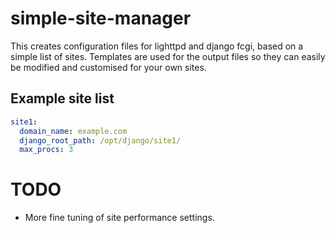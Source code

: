 # simple-site-manager

This creates configuration files for lighttpd and django fcgi, based on a simple list of sites. 
Templates are used for the output files so they can easily be modified and customised for your own sites.

## Example site list
```yaml
site1:
  domain_name: example.com
  django_root_path: /opt/django/site1/
  max_procs: 3
```

# TODO

- More fine tuning of site performance settings.
